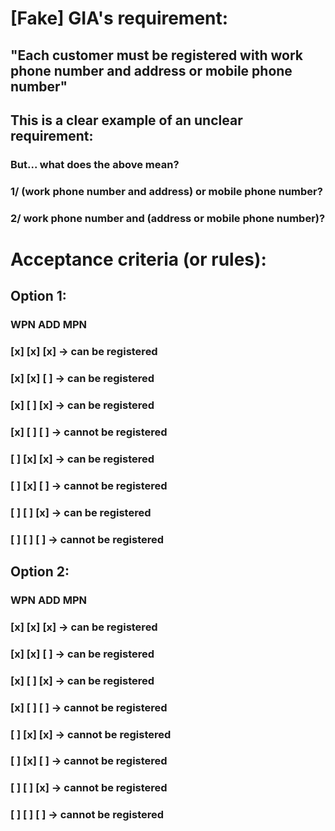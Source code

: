 # [Fake] GIA's requirement:
## "Each customer must be registered with work phone number and address or mobile phone number"

## This is a clear example of an unclear requirement: 
### But... what does the above mean?
###       1/ (work phone number and address) or mobile phone number?
###       2/ work phone number and (address or mobile phone number)?

# Acceptance criteria (or rules):
## Option 1:
###    WPN ADD MPN
###    [x] [x] [x] -> can be registered
###    [x] [x] [ ] -> can be registered
###    [x] [ ] [x] -> can be registered
###    [x] [ ] [ ] -> cannot be registered
###    [ ] [x] [x] -> can be registered
###    [ ] [x] [ ] -> cannot be registered
###    [ ] [ ] [x] -> can be registered
###    [ ] [ ] [ ] -> cannot be registered

## Option 2:
###    WPN ADD MPN
###    [x] [x] [x] -> can be registered
###    [x] [x] [ ] -> can be registered
###    [x] [ ] [x] -> can be registered
###    [x] [ ] [ ] -> cannot be registered
###    [ ] [x] [x] -> cannot be registered
###    [ ] [x] [ ] -> cannot be registered
###    [ ] [ ] [x] -> cannot be registered
###    [ ] [ ] [ ] -> cannot be registered
